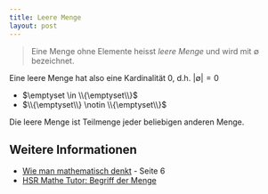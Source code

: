 ```yaml
---
title: Leere Menge
layout: post
---
```


> Eine Menge ohne Elemente heisst *leere Menge* und wird mit $\emptyset$ bezeichnet.

Eine leere Menge hat also eine Kardinalität $0$, d.h. $|\emptyset| = 0$

* $\emptyset \in \\{\emptyset\\}$
* $\\{\emptyset\\} \notin \\{\emptyset\\}$

Die leere Menge ist Teilmenge jeder beliebigen anderen Menge.

## Weitere Informationen
* [Wie man mathematisch denkt](http://www.springer.com/gp/book/9783827429971) - Seite 6
* [HSR Mathe Tutor: Begriff der Menge](http://mathtutor.hsr.ch/files/kapitel_1/abschnitt_2/info_1/info.xhtml)
